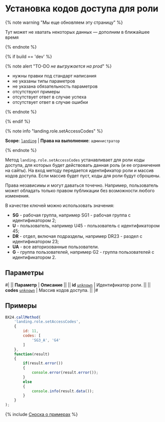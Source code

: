 # Установка кодов доступа для роли

{% note warning "Мы еще обновляем эту страницу" %}

Тут может не хватать некоторых данных — дополним в ближайшее время

{% endnote %}

{% if build == 'dev' %}

{% note alert "TO-DO _не выгружается на prod_" %}

- нужны правки под стандарт написания
- не указаны типы параметров
- не указана обязательность параметров
- отсутствуют примеры
- отсутствует ответ в случае успеха
- отсутствует ответ в случае ошибки

{% endnote %}

{% endif %}

{% note info "landing.role.setAccessCodes" %}

**Scope**: [`landing`](../../../scopes/permissions.md) | **Права на выполнение**: `администратор`

{% endnote %}

Метод `landing.role.setAccessCodes` устанавливает для роли коды доступа, для которых будет действовать данная роль (и ее ограничения на сайты). На вход методу передается идентификатор роли и массив кодов доступа. Если массив будет пуст, коды для роли будут сброшены.

Права независимы и могут даваться точечно. Например, пользователь может обладать только правом публикации без возможности любого изменения.

В качестве ключей можно использовать значения:

- **SG<X>** - рабочая группа, например SG1 - рабочая группа с идентификатором 2;
- **U<X>** - пользователь, например U45 - пользователь с идентификатором 45;
- **DR<X>** - отдел, включая подразделы, например DR23 - раздел с идентификатором 23;
- **UA** - все авторизованные пользователи.
- **G<X>** - группа пользователей, например G2 - группа пользователей с идентификатором 2.

## Параметры

#|
|| **Параметр** | **Описание** ||
|| **id**
[`unknown`](../../../data-types.md) | Идентификатор роли. ||
|| **codes**
[`unknown`](../../../data-types.md) | Массив кодов доступа. ||
|#

## Примеры

```js
BX24.callMethod(
    'landing.role.setAccessCodes',
    {
        id: 11,
        codes: [
            'SG3_A', 'G4'
        ]
    },
    function(result)
    {
        if(result.error())
        {
            console.error(result.error());
        }
        else
        {
            console.info(result.data());
        }
    }
);
```

{% include [Сноска о примерах](../../../../_includes/examples.md) %}